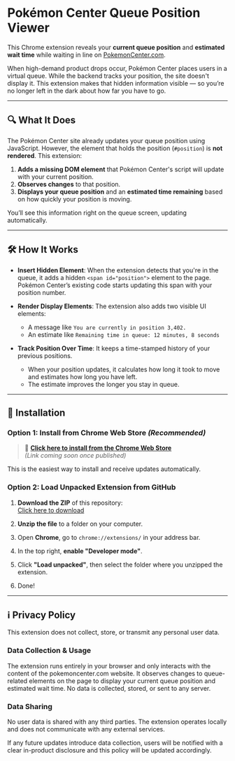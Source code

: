 # Pokémon Center Queue Position Viewer

This Chrome extension reveals your **current queue position** and **estimated wait time** while waiting in line on [PokemonCenter.com](https://www.pokemoncenter.com).

When high-demand product drops occur, Pokémon Center places users in a virtual queue. While the backend tracks your position, the site doesn't display it. This extension makes that hidden information visible — so you’re no longer left in the dark about how far you have to go.

---

## 🔍 What It Does

The Pokémon Center site already updates your queue position using JavaScript. However, the element that holds the position (`#position`) is **not rendered**. This extension:

1. **Adds a missing DOM element** that Pokémon Center's script will update with your current position.
2. **Observes changes** to that position.
3. **Displays your queue position** and an **estimated time remaining** based on how quickly your position is moving.

You’ll see this information right on the queue screen, updating automatically.

---

## 🛠️ How It Works

- **Insert Hidden Element**: When the extension detects that you're in the queue, it adds a hidden `<span id="position">` element to the page. Pokémon Center’s existing code starts updating this span with your position number.
  
- **Render Display Elements**: The extension also adds two visible UI elements:
  - A message like `You are currently in position 3,402.`
  - An estimate like `Remaining time in queue: 12 minutes, 8 seconds`

- **Track Position Over Time**: It keeps a time-stamped history of your previous positions.
  - When your position updates, it calculates how long it took to move and estimates how long you have left.
  - The estimate improves the longer you stay in queue.

---

## 🚀 Installation

### Option 1: Install from Chrome Web Store _(Recommended)_

> 🔗 [**Click here to install from the Chrome Web Store**](#)  
> _(Link coming soon once published)_

This is the easiest way to install and receive updates automatically.

### Option 2: Load Unpacked Extension from GitHub

1. **Download the ZIP** of this repository:  
   [Click here to download](https://github.com/imjoshin/pc-queue/archive/refs/heads/main.zip)

2. **Unzip the file** to a folder on your computer.

3. Open **Chrome**, go to `chrome://extensions/` in your address bar.

4. In the top right, **enable "Developer mode"**.

5. Click **"Load unpacked"**, then select the folder where you unzipped the extension.

6. Done!

---

## ℹ️ Privacy Policy

This extension does not collect, store, or transmit any personal user data.

### Data Collection & Usage

The extension runs entirely in your browser and only interacts with the content of the pokemoncenter.com website. It observes changes to queue-related elements on the page to display your current queue position and estimated wait time. No data is collected, stored, or sent to any server.

### Data Sharing

No user data is shared with any third parties. The extension operates locally and does not communicate with any external services.

If any future updates introduce data collection, users will be notified with a clear in-product disclosure and this policy will be updated accordingly.
